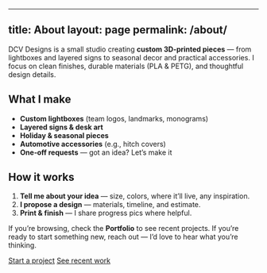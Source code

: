 <!-- Reveal on scroll script -->
<script>
(function(){
  // Prime typical elements (expanded for About page)
  prime(document.querySelectorAll('.hero > *'));
  prime(document.querySelectorAll('.page h1'));
  prime(document.querySelectorAll('.page h2'));
  prime(document.querySelectorAll('.page p'));
  prime(document.querySelectorAll('.page ul li'));
  prime(document.querySelectorAll('.announce'));
  prime(document.querySelectorAll('.project-image'));
  prime(document.querySelectorAll('.card-grid .card'));
  // About page CTA row buttons
  prime(document.querySelectorAll('.cta-row a'));

  // Add stagger to grids and CTA row
  addStagger('.card-grid', '.card');
  addStagger('.cta-row', 'a');
})();
</script>
---
title: About
layout: page
permalink: /about/
---

DCV Designs is a small studio creating **custom 3D‑printed pieces** — from lightboxes and layered signs to seasonal decor and practical accessories. I focus on clean finishes, durable materials (PLA & PETG), and thoughtful design details.

## What I make
- **Custom lightboxes** (team logos, landmarks, monograms)
- **Layered signs & desk art**
- **Holiday & seasonal pieces**
- **Automotive accessories** (e.g., hitch covers)
- **One‑off requests** — got an idea? Let’s make it

## How it works
1. **Tell me about your idea** — size, colors, where it’ll live, any inspiration.
2. **I propose a design** — materials, timeline, and estimate.
3. **Print & finish** — I share progress pics where helpful.

If you’re browsing, check the **Portfolio** to see recent projects. If you’re ready to start something new, reach out — I’d love to hear what you’re thinking.

<div class="cta-row">
  <a class="btn primary" href="/contact/">Start a project</a>
  <a class="btn" href="/portfolio/">See recent work</a>
</div>